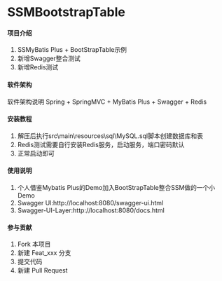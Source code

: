 # SSMBootstrapTable

#### 项目介绍
1. SSMyBatis Plus + BootStrapTable示例
2. 新增Swagger整合测试
3. 新增Redis测试

#### 软件架构
软件架构说明
Spring + SpringMVC + MyBatis Plus + Swagger + Redis

#### 安装教程

1. 解压后执行src\main\resources\sql\MySQL.sql脚本创建数据库和表
2. Redis测试需要自行安装Redis服务，启动服务，端口密码默认
2. 正常启动即可

#### 使用说明

1. 个人借鉴Mybatis Plus的Demo加入BootStrapTable整合SSM做的一个小Demo
2. Swagger UI:http://localhost:8080/swagger-ui.html
3. Swagger-UI-Layer:http://localhost:8080/docs.html

#### 参与贡献

1. Fork 本项目
2. 新建 Feat_xxx 分支
3. 提交代码
4. 新建 Pull Request
